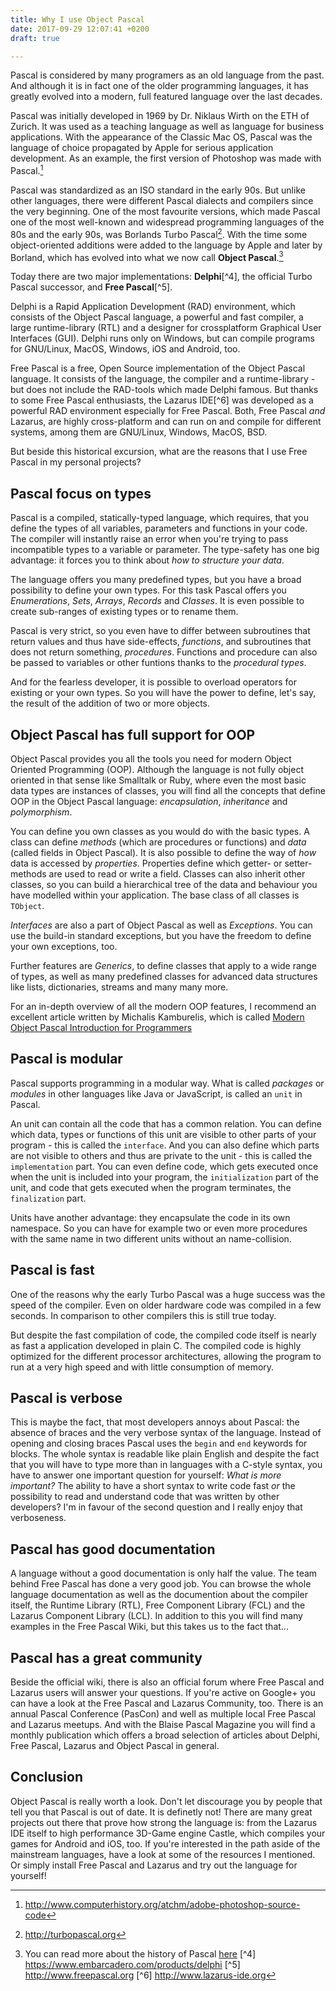```yaml
---
title: Why I use Object Pascal
date: 2017-09-29 12:07:41 +0200
draft: true

---
```

Pascal is considered by many programers as an old language from the past. And although it is in fact one of the older programming languages, it has greatly evolved into a modern, full featured language over the last decades.<!--more--> 

Pascal was initially developed in 1969 by Dr. Niklaus Wirth on the ETH of Zurich. It was used as a teaching language as well as language for business applications. With the appearance of the Classic Mac OS, Pascal was the language of choice propagated by Apple for serious application development. As an example, the first version of Photoshop was made with Pascal.[^1]

Pascal was standardized as an ISO standard in the early 90s. But unlike other languages, there were different Pascal dialects and compilers since the very beginning. One of the most favourite versions, which made Pascal one of the most well-known and widespread programming languages of the 80s and the early 90s, was Borlands Turbo Pascal[^2]. With the time some object-oriented additions were added to the language by Apple and later by Borland, which has evolved into what we now call **Object Pascal**.[^3] 

Today there are two major implementations: **Delphi**[^4], the official Turbo Pascal successor, and **Free Pascal**[^5].

Delphi is a Rapid Application Development (RAD) environment, which consists of the Object Pascal language, a powerful and fast compiler, a large runtime-library (RTL) and a designer for crossplatform Graphical User Interfaces (GUI). Delphi runs only on Windows, but can compile programs for GNU/Linux, MacOS, Windows, iOS and Android, too.

Free Pascal is a free, Open Source implementation of the Object Pascal language. It consists of the language, the compiler and a runtime-library - but does not include the RAD-tools which made Delphi famous. But thanks to some Free Pascal enthusiasts, the Lazarus IDE[^6] was developed as a powerful RAD environment especially for Free Pascal. Both, Free Pascal *and* Lazarus, are highly cross-platform and can run on and compile for different systems, among them are GNU/Linux, Windows, MacOS, BSD.

But beside this historical excursion, what are the reasons that I use Free Pascal in my personal projects?

## Pascal focus on types

Pascal is a compiled, statically-typed language, which requires, that you define the types of all variables, parameters and functions in your code. The compiler will instantly raise an error when you're trying to pass incompatible types to a variable or parameter. The type-safety has one big advantage: it forces you to think about *how to structure your data*. 

The language offers you many predefined types, but you have a broad possibility to define your own types. For this task Pascal offers you *Enumerations*, *Sets*, *Arrays*, *Records* and *Classes*. It is even possible to create sub-ranges of existing types or to rename them. 

Pascal is very strict, so you even have to differ between subroutines that return values and thus have side-effects, *functions*, and subroutines that does not return something, *procedures*. Functions and procedure can also be passed to variables or other funtions thanks to the *procedural types*.

And for the fearless developer, it is possible to overload operators for existing or your own types. So you will have the power to define, let's say, the result of the addition of two or more objects.

## Object Pascal has full support for OOP

Object Pascal provides you all the tools you need for modern Object Oriented Programming (OOP). Although the language is not fully object oriented in that sense like Smalltalk or Ruby, where even the most basic data types are instances of classes, you will find all the concepts that define OOP in the Object Pascal language: *encapsulation*, *inheritance* and *polymorphism*.

You can define you own classes as you would do with the basic types. A class can define *methods* (which are procedures or functions) and *data* (called fields in Object Pascal). It is also possible to define the way of *how* data is accessed by *properties*. Properties define which getter- or setter-methods are used to read or write a field. Classes can also inherit other classes, so you can build a hierarchical tree of the data and behaviour you have modelled within your application. The base class of all classes is `TObject`.

*Interfaces* are also a part of Object Pascal as well as *Exceptions*. You can use the build-in standard exceptions, but you have the freedom to define your own exceptions, too.

Further features are *Generics*, to define classes that apply to a wide range of types, as well as many predefined classes for advanced data structures like lists, dictionaries, streams and many many more.

For an in-depth overview of all the modern OOP features, I recommend an excellent article written by Michalis Kamburelis, which is called [Modern Object Pascal Introduction for Programmers](http://castle-engine.io/modern_pascal_introduction.html)

## Pascal is modular

Pascal supports programming in a modular way. What is called *packages* or *modules* in other languages like Java or JavaScript, is called an `unit` in Pascal. 

An unit can contain all the code that has a common relation. You can define which data, types or functions of this unit are visible to other parts of your program - this is called the `interface`. And you can also define which parts are not visible to others and thus are private to the unit - this is called the `implementation` part. You can even define code, which gets executed once when the unit is included into your program, the `initialization` part of the unit, and code that gets executed when the program terminates, the `finalization` part.

Units have another advantage: they encapsulate the code in its own namespace. So you can have for example two or even more procedures with the same name in two different units without an name-collision.

## Pascal is fast

One of the reasons why the early Turbo Pascal was a huge success was the speed of the compiler. Even on older hardware code was compiled in a few seconds. In comparison to other compilers this is still true today.

But despite the fast compilation of code, the compiled code itself is nearly as fast a application developed in plain C. The compiled code is highly optimized for the different processor architectures, allowing the program to run at a very high speed and with little consumption of memory.

## Pascal is verbose

This is maybe the fact, that most developers annoys about Pascal: the absence of braces and the very verbose syntax of the language. Instead of opening and closing braces Pascal uses the `begin` and `end` keywords for blocks. The whole syntax is readable like plain English and despite the fact that you will have to type more than in languages with a C-style syntax, you have to answer one important question for yourself: *What is more important?* The ability to have a short syntax to write code fast *or* the possibility to read and understand code that was written by other developers? I'm in favour of the second question and I really enjoy that verboseness.


## Pascal has good documentation

A language without a good documentation is only half the value. The team behind Free Pascal has done a very good job. You can browse the whole language documentation as well as the documention about the compiler itself, the Runtime Library (RTL), Free Component Library (FCL) and the Lazarus Component Library (LCL). In addition to this you will find many examples in the Free Pascal Wiki, but this takes us to the fact that...

## Pascal has a great community

Beside the official wiki, there is also an official forum where Free Pascal and Lazarus users will answer your questions. If you're active on Google+ you can have a look at the Free Pascal and Lazarus Community, too. There is an annual Pascal Conference (PasCon) and well as multiple local Free Pascal and Lazarus meetups. And with the Blaise Pascal Magazine you will find a monthly publication which offers a broad selection of articles about Delphi, Free Pascal, Lazarus and Object Pascal in general.

## Conclusion

Object Pascal is really worth a look. Don't let discourage you by people that tell you that Pascal is out of date. It is definetly not! There are many great projects out there that prove how strong the language is: from the Lazarus IDE itself to high performance 3D-Game engine Castle, which compiles your games for Android and iOS, too. If you're interested in the path aside of the mainstream languages, have a look at some of the resources I mentioned. Or simply install Free Pascal and Lazarus and try out the language for yourself!

[^1]: http://www.computerhistory.org/atchm/adobe-photoshop-source-code
[^2]: http://turbopascal.org
[^3]: You can read more about the history of Pascal [here](http://wiki.freepascal.org/Object_Pascal_History)
[^4] https://www.embarcadero.com/products/delphi
[^5] http://www.freepascal.org
[^6] http://www.lazarus-ide.org